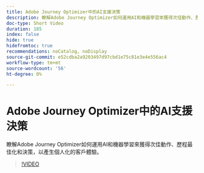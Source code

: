 ```yaml
---
title: Adobe Journey Optimizer中的AI支援決策
description: 瞭解Adobe Journey Optimizer如何運用AI和機器學習來獲得次佳動作、歷程最佳化和決策，以產生個人化的客戶體驗。
doc-type: Short Video
duration: 185
index: false
hide: true
hidefromtoc: true
recommendations: noCatalog, noDisplay
source-git-commit: e52cdba2a9203497d97cbd1e75c81e3e4e556ac4
workflow-type: tm+mt
source-wordcount: '56'
ht-degree: 0%

---
```



# Adobe Journey Optimizer中的AI支援決策

瞭解Adobe Journey Optimizer如何運用AI和機器學習來獲得次佳動作、歷程最佳化和決策，以產生個人化的客戶體驗。

<!-- 62_S520_3442520_184_aipowered-decisioning-in-adobe-journey-optimizer -->
>[!VIDEO](https://video.tv.adobe.com/v/3458219/?learn=on&enablevpops=true)
